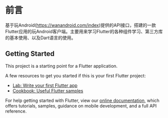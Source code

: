 # 前言
  基于玩Android(https://wanandroid.com/index)提供的API接口，搭建的一款Flutter应用的玩Android客户端。主要用来学习Flutter的各种组件学习、第三方库的基本使用、以及Dart语言的使用。

## Getting Started

This project is a starting point for a Flutter application.

A few resources to get you started if this is your first Flutter project:

- [Lab: Write your first Flutter app](https://flutter.dev/docs/get-started/codelab)
- [Cookbook: Useful Flutter samples](https://flutter.dev/docs/cookbook)

For help getting started with Flutter, view our
[online documentation](https://flutter.dev/docs), which offers tutorials,
samples, guidance on mobile development, and a full API reference.
